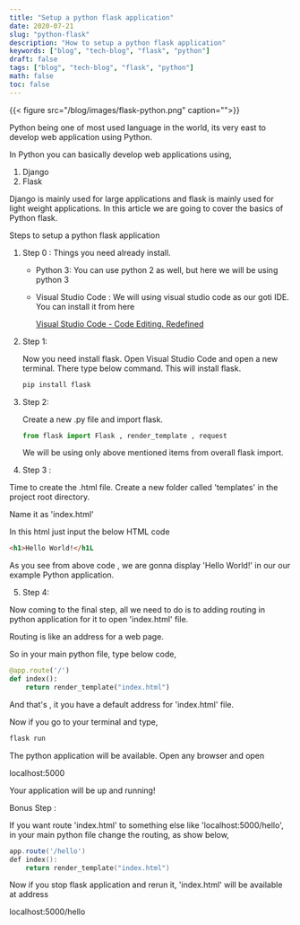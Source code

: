 ```yaml
---
title: "Setup a python flask application"
date: 2020-07-21
slug: "python-flask"
description: "How to setup a python flask application"
keywords: ["blog", "tech-blog", "flask", "python"]
draft: false
tags: ["blog", "tech-blog", "flask", "python"]
math: false
toc: false
---
```


{{< figure src="/blog/images/flask-python.png" caption="">}}

Python being one of most used language in the world, its very east to develop web application using Python.

In Python you can basically develop web applications using,

1. Django
2. Flask

Django is mainly used for large applications and flask is mainly used for light weight applications. In this article we are going to cover the basics of Python flask.

Steps to setup a python flask application

1. Step 0 : Things you need already install.
    - Python 3:  You can use python 2 as well, but here we will be using python 3
    - Visual Studio Code : We will using visual studio code as our goti IDE. You can install it from here

        [Visual Studio Code - Code Editing. Redefined](https://code.visualstudio.com/)

2. Step 1:

    Now you need install flask. Open Visual Studio Code and open a new terminal. There type below command. This will install flask.

    ```powershell
    pip install flask
    ```

3. Step 2:

    Create a new .py file and import flask.

    ```python
    from flask import Flask , render_template , request
    ```

    We will be using only above mentioned items from overall flask import.

4. Step 3 :

Time to create the .html file. Create a new folder called 'templates' in the project root directory.

Name it as 'index.html'

In this html just input the below HTML code

```html
<h1>Hello World!</h1L
```

As you see from above code , we are gonna display 'Hello World!' in our our example Python application.

5. Step 4:

Now coming to the final step, all we need to do is to adding routing in python application for it to open 'index.html' file.

Routing is like an address for a web page.

So in your main python file, type below code,

```python
@app.route('/')
def index():
    return render_template("index.html")
```

And that's , it you have a default address for 'index.html' file. 

Now if you go to your terminal and type,

```powershell
flask run
```

The python application will be available. Open any browser and open

localhost:5000

Your application will be up and running!

Bonus Step :

If you want route 'index.html' to something else like 'localhost:5000/hello', in your main python file change the routing, as show below,

```powershell
app.route('/hello')
def index():
    return render_template("index.html")
```

Now if you stop flask application and rerun it, 'index.html' will be available at address 

localhost:5000/hello
